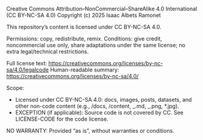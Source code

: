 Creative Commons Attribution–NonCommercial–ShareAlike 4.0 International (CC BY-NC-SA 4.0)
Copyright (c) 2025 Isaac Albets Ramonet

This repository’s content is licensed under CC BY-NC-SA 4.0.

Permissions: copy, redistribute, remix.
Conditions: give credit, noncommercial use only, share adaptations under the same license; no extra legal/technical restrictions.

Full license text:
https://creativecommons.org/licenses/by-nc-sa/4.0/legalcode
Human-readable summary:
https://creativecommons.org/licenses/by-nc-sa/4.0/

Scope:

- Licensed under CC BY-NC-SA 4.0: docs, images, posts, datasets, and other non-code content (e.g., /docs, /content, _.md, _.png, \*.jpg).
- EXCEPTION (if applicable): Source code is not covered by CC. See LICENSE-CODE for the code license.

NO WARRANTY: Provided “as is”, without warranties or conditions.
